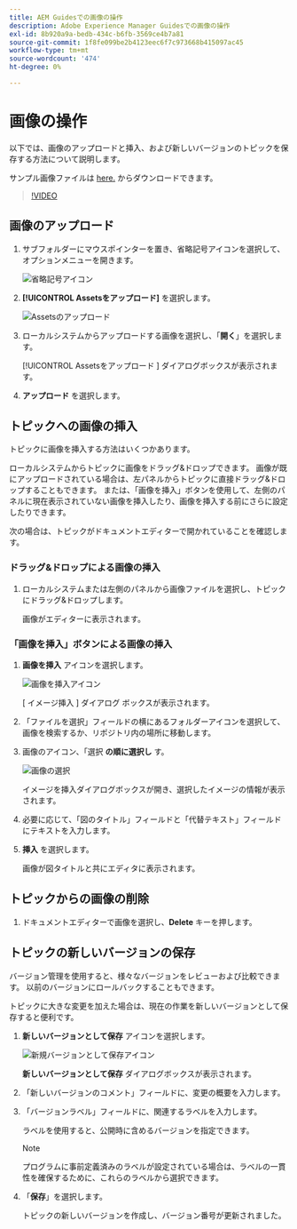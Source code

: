```yaml
---
title: AEM Guidesでの画像の操作
description: Adobe Experience Manager Guidesでの画像の操作
exl-id: 8b920a9a-bedb-434c-b6fb-3569ce4b7a81
source-git-commit: 1f8fe099be2b4123eec6f7c973668b415097ac45
workflow-type: tm+mt
source-wordcount: '474'
ht-degree: 0%

---
```


# 画像の操作

以下では、画像のアップロードと挿入、および新しいバージョンのトピックを保存する方法について説明します。

サンプル画像ファイルは [here.](assets/working-with-images/SignInScreen.png) からダウンロードできます。

>[!VIDEO](https://video.tv.adobe.com/v/336661?quality=12&learn=on)

## 画像のアップロード

1. サブフォルダーにマウスポインターを置き、省略記号アイコンを選択して、オプションメニューを開きます。

   ![ 省略記号アイコン ](images/lesson-4/ellipses.png)

1. **[!UICONTROL Assetsをアップロード]** を選択します。

   ![Assetsのアップロード ](images/lesson-4/upload-assets.png)

1. ローカルシステムからアップロードする画像を選択し、「**開く**」を選択します。

   [!UICONTROL Assetsをアップロード &#x200B;] ダイアログボックスが表示されます。

1. **アップロード** を選択します。

## トピックへの画像の挿入

トピックに画像を挿入する方法はいくつかあります。

ローカルシステムからトピックに画像をドラッグ&amp;ドロップできます。 画像が既にアップロードされている場合は、左パネルからトピックに直接ドラッグ&amp;ドロップすることもできます。 または、「画像を挿入」ボタンを使用して、左側のパネルに現在表示されていない画像を挿入したり、画像を挿入する前にさらに設定したりできます。

次の場合は、トピックがドキュメントエディターで開かれていることを確認します。

### ドラッグ&amp;ドロップによる画像の挿入

1. ローカルシステムまたは左側のパネルから画像ファイルを選択し、トピックにドラッグ&amp;ドロップします。

   画像がエディターに表示されます。

### 「画像を挿入」ボタンによる画像の挿入

1. **画像を挿入** アイコンを選択します。

   ![ 画像を挿入アイコン ](images/lesson-4/insert-image.png)

   [ イメージ挿入 ] ダイアログ ボックスが表示されます。

1. 「ファイルを選択」フィールドの横にあるフォルダーアイコンを選択して、画像を検索するか、リポジトリ内の場所に移動します。
1. 画像のアイコン、「選択 **の順に選択し** す。

   ![画像の選択](images/lesson-4/select-image-with-markings.png)

   イメージを挿入ダイアログボックスが開き、選択したイメージの情報が表示されます。

1. 必要に応じて、「図のタイトル」フィールドと「代替テキスト」フィールドにテキストを入力します。
1. **挿入** を選択します。

   画像が図タイトルと共にエディタに表示されます。

## トピックからの画像の削除

1. ドキュメントエディターで画像を選択し、**Delete** キーを押します。

## トピックの新しいバージョンの保存

バージョン管理を使用すると、様々なバージョンをレビューおよび比較できます。 以前のバージョンにロールバックすることもできます。

トピックに大きな変更を加えた場合は、現在の作業を新しいバージョンとして保存すると便利です。

1. **新しいバージョンとして保存** アイコンを選択します。

   ![ 新規バージョンとして保存アイコン ](images/common/save-as-new-version.png)

   **新しいバージョンとして保存** ダイアログボックスが表示されます。

1. 「新しいバージョンのコメント」フィールドに、変更の概要を入力します。
1. 「バージョンラベル」フィールドに、関連するラベルを入力します。

   ラベルを使用すると、公開時に含めるバージョンを指定できます。

   >[!NOTE]
   > 
   > プログラムに事前定義済みのラベルが設定されている場合は、ラベルの一貫性を確保するために、これらのラベルから選択できます。

1. 「**保存**」を選択します。

   トピックの新しいバージョンを作成し、バージョン番号が更新されました。

